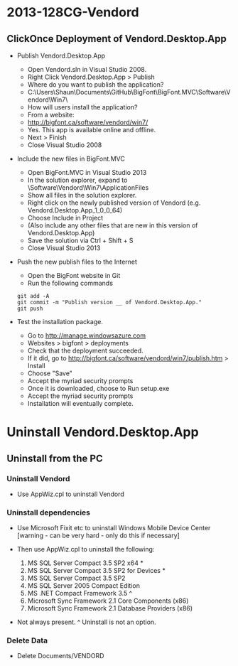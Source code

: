 # 2013-128CG-Vendord

ClickOnce Deployment of Vendord.Desktop.App
--

- Publish Vendord.Desktop.App
	- Open Vendord.sln in Visual Studio 2008.
	- Right Click Vendord.Desktop.App > Publish
	- Where do you want to publish the application? 
	- C:\Users\Shaun\Documents\GitHub\BigFont\BigFont.MVC\Software\Vendord\Win7\
	- How will users install the application? 
	- From a website: 
	- http://bigfont.ca/software/vendord/win7/
	- Yes. This app is available online and offline.
	- Next > Finish
	- Close Visual Studio 2008

- Include the new files in BigFont.MVC
	- Open BigFont.MVC in Visual Studio 2013
	- In the solution explorer, expand to \Software\Vendord\Win7\ApplicationFiles
	- Show all files in the solution explorer.
	- Right click on the newly published version of Vendord (e.g. Vendord.Desktop.App_1_0_0_64) 
	- Choose Include in Project
	- (Also include any other files that are new in this version of Vendord.Desktop.App)
	- Save the solution via Ctrl + Shift + S
	- Close Visual Studio 2013

- Push the new publish files to the Internet
	- Open the BigFont website in Git
	- Run the following commands
	
	```
	git add -A
	git commit -m "Publish version __ of Vendord.Desktop.App."
	git push
	```
	
- Test the installation package.
	- Go to http://manage.windowsazure.com	
	- Websites > bigfont > deployments
	- Check that the deployment succeeded.
	- If it did, go to http://bigfont.ca/software/vendord/win7/publish.htm > Install
	- Choose "Save"
	- Accept the myriad security prompts
	- Once it is downloaded, choose to Run setup.exe
	- Accept the myriad security prompts
	- Installation will eventually complete.

# Uninstall Vendord.Desktop.App

## Uninstall from the PC

### Uninstall Vendord

- Use AppWiz.cpl to uninstall Vendord

### Uninstall dependencies

- Use Microsoft Fixit etc to uninstall Windows Mobile Device Center [warning - can be very hard - only do this if necessary]

- Then use AppWiz.cpl to uninstall the following:

	1. MS SQL Server Compact 3.5 SP2 x64 *
	1. MS SQL Server Compact 3.5 SP2 for Devices *
	1. MS SQL Server Compact 3.5 SP2
	1. MS SQL Server 2005 Compact Edition
	1. MS .NET Compact Framework 3.5 ^
	1. Microsoft Sync Framework 2.1 Core Components (x86)
	1. Microsoft Sync Framework 2.1 Database Providers (x86)

* Not always present.
^ Uninstall is not an option.

### Delete Data

- Delete Documents/VENDORD

